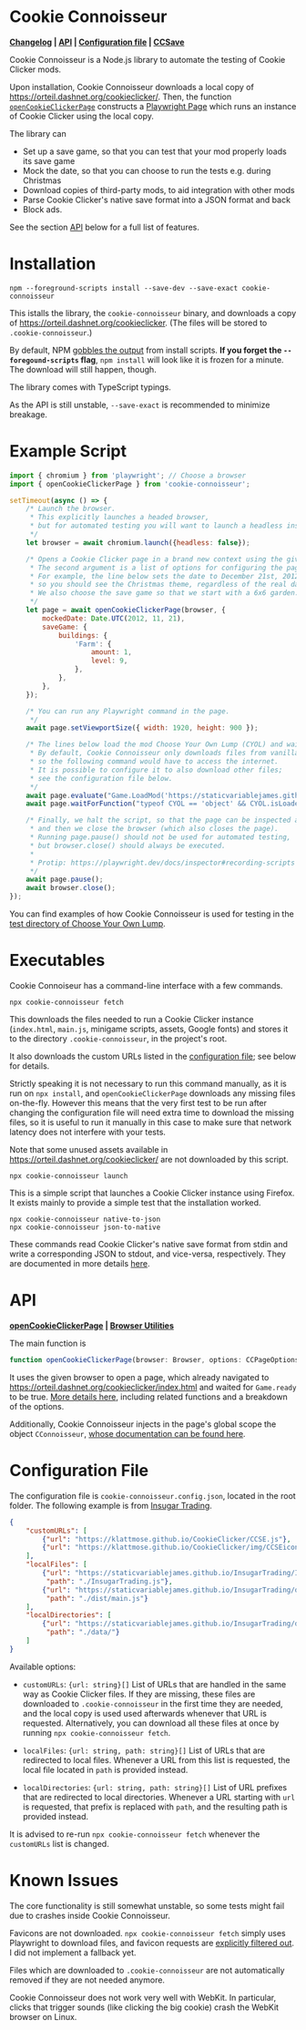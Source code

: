 Cookie Connoisseur
==================

**[Changelog](CHANGELOG.md)
| [API](#api)
| [Configuration file](#configuration-file)
| [CCSave](doc/CCSave.md)**

Cookie Connoisseur is a Node.js library to automate the testing of Cookie Clicker mods.

Upon installation,
Cookie Connoisseur downloads a local copy of <https://orteil.dashnet.org/cookieclicker/>.
Then,
the function [`openCookieClickerPage`](#api)
constructs a [Playwright Page](https://playwright.dev/docs/api/class-page)
which runs an instance of Cookie Clicker using the local copy.

The library can
- Set up a save game,
    so that you can test that your mod properly loads its save game
- Mock the date,
    so that you can choose to run the tests e.g. during Christmas
- Download copies of third-party mods,
    to aid integration with other mods
- Parse Cookie Clicker's native save format into a JSON format and back
- Block ads.

See the section [API](#api) below for a full list of features.


Installation
============

    npm --foreground-scripts install --save-dev --save-exact cookie-connoisseur

This istalls the library,
the `cookie-connoisseur` binary,
and downloads a copy of <https://orteil.dashnet.org/cookieclicker>.
(The files will be stored to `.cookie-connoisseur`.)

By default,
NPM [gobbles the output](https://docs.npmjs.com/cli/v7/using-npm/config#foreground-scripts)
from install scripts.
**If you forget the `--foregound-scripts` flag**,
`npm install` will look like it is frozen for a minute.
The download will still happen, though.

The library comes with TypeScript typings.

As the API is still unstable, `--save-exact` is recommended to minimize breakage.


Example Script
==============

```javascript
import { chromium } from 'playwright'; // Choose a browser
import { openCookieClickerPage } from 'cookie-connoisseur';

setTimeout(async () => {
    /* Launch the browser.
     * This explicitly launches a headed browser,
     * but for automated testing you will want to launch a headless instance.
     */
    let browser = await chromium.launch({headless: false});

    /* Opens a Cookie Clicker page in a brand new context using the given browser.
     * The second argument is a list of options for configuring the page.
     * For example, the line below sets the date to December 21st, 2012,
     * so you should see the Christmas theme, regardless of the real date!
     * We also choose the save game so that we start with a 6x6 garden.
     */
    let page = await openCookieClickerPage(browser, {
        mockedDate: Date.UTC(2012, 11, 21),
        saveGame: {
            buildings: {
                'Farm': {
                    amount: 1,
                    level: 9,
                },
            },
        },
    });

    /* You can run any Playwright command in the page.
     */
    await page.setViewportSize({ width: 1920, height: 900 });

    /* The lines below load the mod Choose Your Own Lump (CYOL) and waits for it to load.
     * By default, Cookie Connoisseur only downloads files from vanilla Cookie Clicker,
     * so the following command would have to access the internet.
     * It is possible to configure it to also download other files;
     * see the configuration file below.
     */
    await page.evaluate("Game.LoadMod('https://staticvariablejames.github.io/ChooseYourOwnLump/ChooseYourOwnLump.js')");
    await page.waitForFunction("typeof CYOL == 'object' && CYOL.isLoaded"); // This line is CYOL-specific

    /* Finally, we halt the script, so that the page can be inspected and interacted with,
     * and then we close the browser (which also closes the page).
     * Running page.pause() should not be used for automated testing,
     * but browser.close() should always be executed.
     *
     * Protip: https://playwright.dev/docs/inspector#recording-scripts
     */
    await page.pause();
    await browser.close();
});
```

You can find examples of how Cookie Connoisseur is used for testing
in the [test directory of Choose Your Own Lump](
    https://github.com/staticvariablejames/ChooseYourOwnLump/tree/master/test
).


Executables
===========

Cookie Connoiseur has a command-line interface with a few commands.

    npx cookie-connoisseur fetch

This downloads the files needed to run a Cookie Clicker instance
(`index.html`, `main.js`, minigame scripts, assets, Google fonts)
and stores it to the directory `.cookie-connoisseur`,
in the project's root.

It also downloads the custom URLs listed in the [configuration file](#configuration-file);
see below for details.

Strictly speaking it is not necessary to run this command manually,
as it is run on `npx install`,
and `openCookieClickerPage` downloads any missing files on-the-fly.
However this means that the very first test to be run after changing the configuration file
will need extra time to download the missing files,
so it is useful to run it manually in this case
to make sure that network latency does not interfere with your tests.

Note that some unused assets available in <https://orteil.dashnet.org/cookieclicker/>
are not downloaded by this script.

    npx cookie-connoisseur launch

This is a simple script that launches a Cookie Clicker instance using Firefox.
It exists mainly to provide a simple test that the installation worked.

    npx cookie-connoisseur native-to-json
    npx cookie-connoisseur json-to-native

These commands read Cookie Clicker's native save format from stdin
and write a corresponding JSON to stdout,
and vice-versa, respectively.
They are documented in more details [here](doc/CCSave.md#executables).


API
===

**[openCookieClickerPage](doc/openCookieClickerPage.md)
| [Browser Utilities](doc/BrowserUtilities.md)**

The main function is
```typescript
function openCookieClickerPage(browser: Browser, options: CCPageOptions = {}): Promise<Page>
```

It uses the given browser to open a page,
which already navigated to <https://orteil.dashnet.org/cookieclicker/index.html>
and waited for `Game.ready` to be true.
[More details here](doc/openCookieClickerPage.md),
including related functions and a breakdown of the options.

Additionally,
Cookie Connoisseur injects in the page's global scope the object `CConnoisseur`,
[whose documentation can be found here](doc/BrowserUtilities.md).


Configuration File
==================

The configuration file is `cookie-connoisseur.config.json`,
located in the root folder.
The following example is from [Insugar Trading](
https://github.com/staticvariablejames/InsugarTrading/blob/master/cookie-connoisseur.config.json
).

```json
{
    "customURLs": [
        {"url": "https://klattmose.github.io/CookieClicker/CCSE.js"},
        {"url": "https://klattmose.github.io/CookieClicker/img/CCSEicon.png"}
    ],
    "localFiles": [
        {"url": "https://staticvariablejames.github.io/InsugarTrading/InsugarTrading.js",
         "path": "./InsugarTrading.js"},
        {"url": "https://staticvariablejames.github.io/InsugarTrading/dist/main.js",
         "path": "./dist/main.js"}
    ],
    "localDirectories": [
        {"url": "https://staticvariablejames.github.io/InsugarTrading/data/",
         "path": "./data/"}
    ]
}
```

Available options:

-   `customURLs`: `{url: string}[]`
    List of URLs that are handled in the same way as Cookie Clicker files.
    If they are missing, these files are downloaded to `.cookie-connoisseur`
    in the first time they are needed,
    and the local copy is used used afterwards whenever that URL is requested.
    Alternatively,
    you can download all these files at once by running `npx cookie-connoisseur fetch`.

-   `localFiles`: `{url: string, path: string}[]`
    List of URLs that are redirected to local files.
    Whenever a URL from this list is requested,
    the local file located in `path` is provided instead.

-   `localDirectories`: `{url: string, path: string}[]`
    List of URL prefixes that are redirected to local directories.
    Whenever a URL starting with `url` is requested,
    that prefix is replaced with `path`, and the resulting path is provided instead.

It is advised to re-run `npx cookie-connoisseur fetch`
whenever the `customURLs` list is changed.


Known Issues
============

The core functionality is still somewhat unstable,
so some tests might fail due to crashes inside Cookie Connoisseur.

Favicons are not downloaded.
`npx cookie-connoisseur fetch` simply uses Playwright to download files,
and favicon requests
are [explicitly filtered out](https://github.com/microsoft/playwright/issues/7493).
I did not implement a fallback yet.

Files which are downloaded to `.cookie-connoisseur`
are not automatically removed if they are not needed anymore.

Cookie Connoisseur does not work very well with WebKit.
In particular,
clicks that trigger sounds (like clicking the big cookie)
crash the WebKit browser on Linux.
